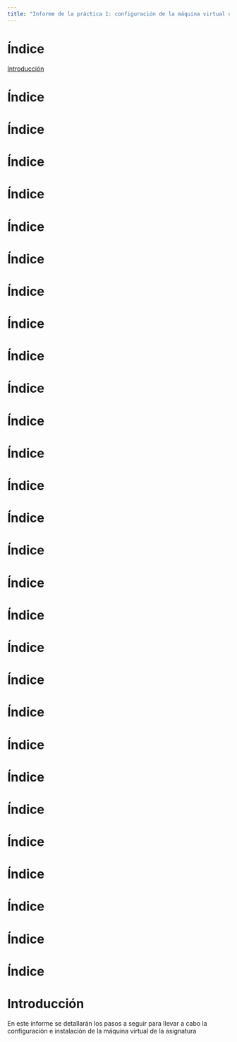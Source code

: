 ```yaml
---
title: "Informe de la práctica 1: configuración de la máquina virtual del IaaS"
---
```

# Índice
[Introducción](#introducción)
# Índice
# Índice
# Índice
# Índice
# Índice
# Índice
# Índice
# Índice
# Índice
# Índice
# Índice
# Índice
# Índice
# Índice
# Índice
# Índice
# Índice
# Índice
# Índice
# Índice
# Índice
# Índice
# Índice
# Índice
# Índice
# Índice
# Índice
# Índice

# Introducción
En este informe se detallarán los pasos a seguir para llevar a cabo la configuración e instalación de la 
máquina virtual de la asignatura